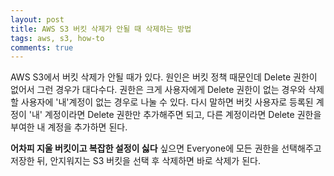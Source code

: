 ```yaml
---
layout: post
title: AWS S3 버킷 삭제가 안될 때 삭제하는 방법
tags: aws, s3, how-to
comments: true
---
```

  
AWS S3에서 버킷 삭제가 안될 때가 있다. 원인은 버킷 정책 때문인데 Delete 권한이 없어서 그런 경우가 대다수다. 권한은 크게 사용자에게 Delete 권한이 없는 경우와 삭제할 사용자에 '내'계정이 없는 경우로 나눌 수 있다. 다시 말하면 버킷 사용자로 등록된 계정이 '내' 계정이라면 Delete 권한만 추가해주면 되고, 다른 계정이라면 Delete 권한을 부여한 내 계정을 추가하면 된다.
  
**어차피 지울 버킷이고 복잡한 설정이 싫다** 싶으면 Everyone에 모든 권한을 선택해주고 저장한 뒤, 안지워지는 S3 버킷을 선택 후 삭제하면 바로 삭제가 된다. 
  